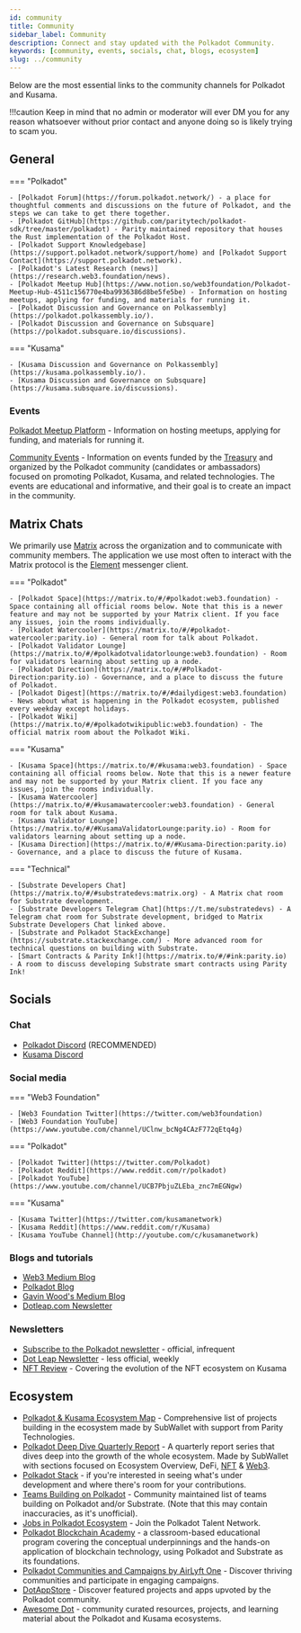 ```yaml
---
id: community
title: Community
sidebar_label: Community
description: Connect and stay updated with the Polkadot Community.
keywords: [community, events, socials, chat, blogs, ecosystem]
slug: ../community
---
```


Below are the most essential links to the community channels for Polkadot and Kusama.

!!!caution
    Keep in mind that no admin or moderator will ever DM you for any reason whatsoever without prior contact and anyone doing so is likely trying to scam you.

## General

=== "Polkadot"

    - [Polkadot Forum](https://forum.polkadot.network/) - a place for thoughtful comments and discussions on the future of Polkadot, and the steps we can take to get there together.
    - [Polkadot GitHub](https://github.com/paritytech/polkadot-sdk/tree/master/polkadot) - Parity maintained repository that houses the Rust implementation of the Polkadot Host.
    - [Polkadot Support Knowledgebase](https://support.polkadot.network/support/home) and [Polkadot Support Contact](https://support.polkadot.network).
    - [Polkadot's Latest Research (news)](https://research.web3.foundation/news).
    - [Polkadot Meetup Hub](https://www.notion.so/web3foundation/Polkadot-Meetup-Hub-4511c156770e4ba9936386d8be5fe5be) - Information on hosting meetups, applying for funding, and materials for running it.
    - [Polkadot Discussion and Governance on Polkassembly](https://polkadot.polkassembly.io/).
    - [Polkadot Discussion and Governance on Subsquare](https://polkadot.subsquare.io/discussions).

=== "Kusama"

    - [Kusama Discussion and Governance on Polkassembly](https://kusama.polkassembly.io/).
    - [Kusama Discussion and Governance on Subsquare](https://kusama.subsquare.io/discussions).

### Events

[Polkadot Meetup Platform](https://www.meetup.com/pro/polkadot) - Information on hosting meetups,
applying for funding, and materials for running it.

[Community Events](https://web3foundation.notion.site/Community-Events-Introduction-05199fe6556b41f48a3390b1868c9ae7) -
Information on events funded by the [Treasury](https://polkadot.polkassembly.io/bounty/17) and
organized by the Polkadot community (candidates or ambassadors) focused on promoting Polkadot,
Kusama, and related technologies. The events are educational and informative, and their goal is to
create an impact in the community.

## Matrix Chats

We primarily use [Matrix](https://matrix.org) across the organization and to communicate with
community members. The application we use most often to interact with the Matrix protocol is the
[Element](https://app.element.io) messenger client.

=== "Polkadot"

    - [Polkadot Space](https://matrix.to/#/#polkadot:web3.foundation) - Space containing all official rooms below. Note that this is a newer feature and may not be supported by your Matrix client. If you face any issues, join the rooms individually.
    - [Polkadot Watercooler](https://matrix.to/#/#polkadot-watercooler:parity.io) - General room for talk about Polkadot.
    - [Polkadot Validator Lounge](https://matrix.to/#/#polkadotvalidatorlounge:web3.foundation) - Room for validators learning about setting up a node.
    - [Polkadot Direction](https://matrix.to/#/#Polkadot-Direction:parity.io) - Governance, and a place to discuss the future of Polkadot.
    - [Polkadot Digest](https://matrix.to/#/#dailydigest:web3.foundation) - News about what is happening in the Polkadot ecosystem, published every weekday except holidays.
    - [Polkadot Wiki](https://matrix.to/#/#polkadotwikipublic:web3.foundation) - The official matrix room about the Polkadot Wiki.

=== "Kusama"

    - [Kusama Space](https://matrix.to/#/#kusama:web3.foundation) - Space containing all official rooms below. Note that this is a newer feature and may not be supported by your Matrix client. If you face any issues, join the rooms individually.
    - [Kusama Watercooler](https://matrix.to/#/#kusamawatercooler:web3.foundation) - General room for talk about Kusama.
    - [Kusama Validator Lounge](https://matrix.to/#/#KusamaValidatorLounge:parity.io) - Room for validators learning about setting up a node.
    - [Kusama Direction](https://matrix.to/#/#Kusama-Direction:parity.io) - Governance, and a place to discuss the future of Kusama.
      
=== "Technical"   

    - [Substrate Developers Chat](https://matrix.to/#/#substratedevs:matrix.org) - A Matrix chat room for Substrate development.
    - [Substrate Developers Telegram Chat](https://t.me/substratedevs) - A Telegram chat room for Substrate development, bridged to Matrix Substrate Developers Chat linked above.
    - [Substrate and Polkadot StackExchange](https://substrate.stackexchange.com/) - More advanced room for technical questions on building with Substrate.
    - [Smart Contracts & Parity Ink!](https://matrix.to/#/#ink:parity.io) - A room to discuss developing Substrate smart contracts using Parity Ink!

## Socials

### Chat

- [Polkadot Discord](https://dot.li/discord) (RECOMMENDED)
- [Kusama Discord](https://kusa.ma/discord)

### Social media

=== "Web3 Foundation"

    - [Web3 Foundation Twitter](https://twitter.com/web3foundation)
    - [Web3 Foundation YouTube](https://www.youtube.com/channel/UClnw_bcNg4CAzF772qEtq4g)

=== "Polkadot"

    - [Polkadot Twitter](https://twitter.com/Polkadot)
    - [Polkadot Reddit](https://www.reddit.com/r/polkadot)
    - [Polkadot YouTube](https://www.youtube.com/channel/UCB7PbjuZLEba_znc7mEGNgw)

=== "Kusama"

    - [Kusama Twitter](https://twitter.com/kusamanetwork)
    - [Kusama Reddit](https://www.reddit.com/r/Kusama)
    - [Kusama YouTube Channel](http://youtube.com/c/kusamanetwork)


### Blogs and tutorials

- [Web3 Medium Blog](https://medium.com/@web3)
- [Polkadot Blog](https://polkadot.network/blog/)
- [Gavin Wood's Medium Blog](https://medium.com/@gavofyork)
- [Dotleap.com Newsletter](https://newsletter.dotleap.com/)

### Newsletters

- [Subscribe to the Polkadot newsletter](https://share.hsforms.com/1LL1CBwiASxC5pJUYZAiDVw4752a) -
  official, infrequent
- [Dot Leap Newsletter](https://dotleap.substack.com/) - less official, weekly
- [NFT Review](https://news.nft.review) - Covering the evolution of the NFT ecosystem on Kusama

## Ecosystem

- [Polkadot & Kusama Ecosystem Map](https://dotinsights.subwallet.app/) - Comprehensive list of
  projects building in the ecosystem made by SubWallet with support from Parity Technologies.
- [Polkadot Deep Dive Quarterly Report](https://dotinsights.subwallet.app/polkadot-report-q4-2022-en/) -
  A quarterly report series that dives deep into the growth of the whole ecosystem. Made by
  SubWallet with sections focused on Ecosystem Overview, DeFi, [NFT](../learn/learn-nft.md) &
  [Web3](../learn/web3-and-polkadot.md).
- [Polkadot Stack](../build-open-source.md) - if you're interested in seeing what's under
  development and where there's room for your contributions.
- [Teams Building on Polkadot](https://polkaproject.com/) - Community maintained list of teams
  building on Polkadot and/or Substrate. (Note that this may contain inaccuracies, as it's
  unofficial).
- [Jobs in Polkadot Ecosystem](https://polkadot.getro.com/jobs) - Join the Polkadot Talent Network.
- [Polkadot Blockchain Academy](https://polkadot.network/development/blockchain-academy/) - a
  classroom-based educational program covering the conceptual underpinnings and the hands-on
  application of blockchain technology, using Polkadot and Substrate as its foundations.
- [Polkadot Communities and Campaigns by AirLyft One](https://airlyft.one/communities?ecosystem=POLKADOT) -
  Discover thriving communities and participate in engaging campaigns.
- [DotAppStore](https://dotappstore.com/) - Discover featured projects and apps upvoted by the
  Polkadot community.
- [Awesome Dot](https://github.com/haquefardeen/awesome-dot) - community curated resources,
  projects, and learning material about the Polkadot and Kusama ecosystems.
